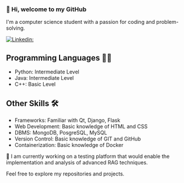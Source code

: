 ### :wave: Hi, welcome to my GitHub </h2>
I'm a computer science student with a passion for coding and problem-solving.

[![Linkedin: ](https://img.shields.io/badge/-linkedin-blue?style=flat-square&logo=Linkedin&logoColor=white&link=https://www.linkedin.com/in/julia-miklaszewska/)](https://www.linkedin.com/in/julia-miklaszewska/)

## Programming Languages 👨‍💻
- Python: Intermediate Level
- Java: Intermediate Level
- C++: Basic Level

## Other Skills 🛠️
- Frameworks: Familiar with Qt, Django, Flask
- Web Development: Basic knowledge of HTML and CSS
- DBMS: MongoDB, PosgreSQL, MySQL
- Version Control: Basic knowledge of GIT and GitHub
- Containerization: Basic knowledge of Docker

🔭 I am currently working on a testing platform that would enable the implementation and analysis of advanced RAG techniques.

Feel free to explore my repositories and projects.

<!--

## Portfolio
Come and see my projects

[![Website](https://img.shields.io/badge/Portfolio-46a2f1.svg?&style=flat-square&logo=Google-Chrome&logoColor=white&link=https://jula143.github.io/)](https://jula143.github.io/)

-->


<!--
**Jula143/Jula143** is a ✨ _special_ ✨ repository because its `README.md` (this file) appears on your GitHub profile.

Here are some ideas to get you started:

- 🔭 I’m currently working on ...
- 🌱 I’m currently learning ...
- 👯 I’m looking to collaborate on ...
- 🤔 I’m looking for help with ...
- 💬 Ask me about ...
- 📫 How to reach me: ...
- 😄 Pronouns: ...
- ⚡ Fun fact: ...
-->
